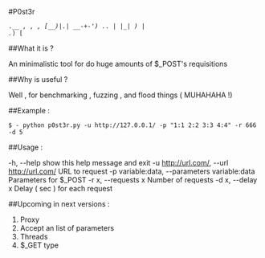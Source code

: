 #P0st3r

<code>.__  _,     ,  _,
[__)|.|  __-+-'_) ._.
|   |_| _)  | ._) [</code>

##What it is ? 

An minimalistic tool for do huge amounts of $_POST's requisitions

##Why is useful ?

Well , for benchmarking , fuzzing , and flood things ( MUHAHAHA !)

##Example :

`$ - python p0st3r.py -u http://127.0.0.1/ -p "1:1 2:2 3:3 4:4" -r 666 -d 5`

##Usage :

-h, --help            show this help message and exit
-u http://url.com/, --url http://url.com/
                      URL to request
-p variable:data, --parameters variable:data
                      Parameters for $_POST
-r x, --requests x    Number of requests
-d x, --delay x       Delay ( sec ) for each request


##Upcoming in next versions : 

1. Proxy 
2. Accept an list of parameters
3. Threads
4. $_GET type


